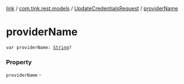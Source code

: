 [link](../../index.md) / [com.tink.rest.models](../index.md) / [UpdateCredentialsRequest](index.md) / [providerName](./provider-name.md)

# providerName

`var providerName: `[`String`](https://kotlinlang.org/api/latest/jvm/stdlib/kotlin/-string/index.html)`?`

### Property

`providerName` - 